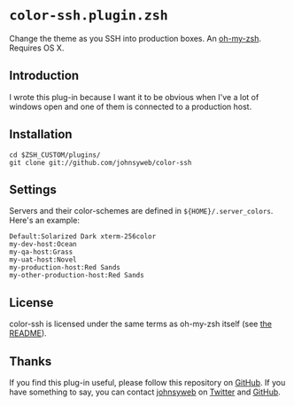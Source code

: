 # `color-ssh.plugin.zsh`
Change the theme as you SSH into production boxes. An
[oh-my-zsh](https://github.com/robbyrussell/oh-my-zsh). Requires OS X.

## Introduction

I wrote this plug-in because I want it to be obvious when I've a lot of windows
open and one of them is connected to a production host.

## Installation

    cd $ZSH_CUSTOM/plugins/
    git clone git://github.com/johnsyweb/color-ssh

## Settings

Servers and their color-schemes are defined in `${HOME}/.server_colors`. Here's
an example:

    Default:Solarized Dark xterm-256color
    my-dev-host:Ocean
    my-qa-host:Grass
    my-uat-host:Novel
    my-production-host:Red Sands
    my-other-production-host:Red Sands

## License

color-ssh is licensed under the same terms as oh-my-zsh itself (see 
[the README](https://github.com/robbyrussell/oh-my-zsh#readme)).

## Thanks

If you find this plug-in useful, please follow this repository on
[GitHub](https://github.com/johnsyweb/color-ssh). If you have
something to say, you can contact [johnsyweb](http://johnsy.com/about/) on
[Twitter](http://twitter.com/johnsyweb/) and
[GitHub](https://github.com/johnsyweb/).


